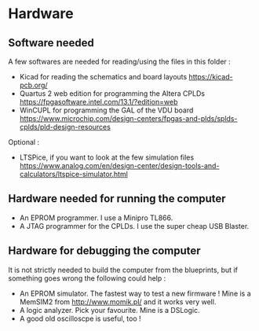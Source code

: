 # Hardware

## Software needed

A few softwares are needed for reading/using the files in this folder :

* Kicad for reading the schematics and board layouts  https://kicad-pcb.org/ 
* Quartus 2 web edition for programming the Altera CPLDs https://fpgasoftware.intel.com/13.1/?edition=web
* WinCUPL for programming the GAL of the VDU board https://www.microchip.com/design-centers/fpgas-and-plds/splds-cplds/pld-design-resources

Optional :

* LTSPice, if you want to look at the few simulation files https://www.analog.com/en/design-center/design-tools-and-calculators/ltspice-simulator.html

## Hardware needed for running the computer

* An EPROM programmer. I use a Minipro TL866.
* A JTAG programmer for the CPLDs. I use the super cheap USB Blaster.

## Hardware for debugging the computer

It is not strictly needed to build the computer from the blueprints, but if something goes wrong the following could help :

* An EPROM simulator. The fastest way to test a new firmware ! Mine is a MemSIM2 from http://www.momik.pl/ and it works very well.
* A logic analyzer. Pick your favourite. Mine is a DSLogic.
* A good old oscilloscpe is useful, too !
